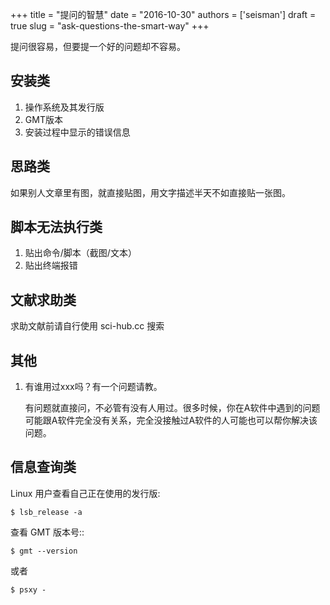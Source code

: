 +++
title = "提问的智慧"
date = "2016-10-30"
authors = ['seisman']
draft = true
slug = "ask-questions-the-smart-way"
+++

提问很容易，但要提一个好的问题却不容易。

## 安装类

1. 操作系统及其发行版
2. GMT版本
3. 安装过程中显示的错误信息

## 思路类

如果别人文章里有图，就直接贴图，用文字描述半天不如直接贴一张图。

## 脚本无法执行类

1. 贴出命令/脚本（截图/文本）
2. 贴出终端报错

## 文献求助类

求助文献前请自行使用 sci-hub.cc 搜索

## 其他

1. 有谁用过xxx吗？有一个问题请教。

   有问题就直接问，不必管有没有人用过。很多时候，你在A软件中遇到的问题可能跟A软件完全没有关系，完全没接触过A软件的人可能也可以帮你解决该问题。

## 信息查询类

Linux 用户查看自己正在使用的发行版:

    $ lsb_release -a

查看 GMT 版本号::

    $ gmt --version

或者

    $ psxy -
